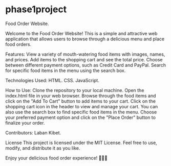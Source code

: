 # phase1project
Food Order Website.

Welcome to the Food Order Website! This is a simple and attractive web application that allows users to browse through a delicious menu and place food orders.

Features:
View a variety of mouth-watering food items with images, names, and prices.
Add items to the shopping cart and see the total price.
Choose between different payment options, such as Credit Card and PayPal.
Search for specific food items in the menu using the search box.

Technologies Used:
HTML.
CSS.
JavaScript.

How to Use:
Clone the repository to your local machine.
Open the index.html file in your web browser.
Browse through the food items and click on the "Add To Cart" button to add items to your cart.
Click on the shopping cart icon in the header to view and manage your cart.
You can also use the search box to find specific food items in the menu.
Choose your preferred payment option and click on the "Place Order" button to finalize your order.

Contributors:
Laban Kibet.

License
This project is licensed under the MIT License. Feel free to use, modify, and distribute it as you like.

Enjoy your delicious food order experience! 🍔🍕🍟
